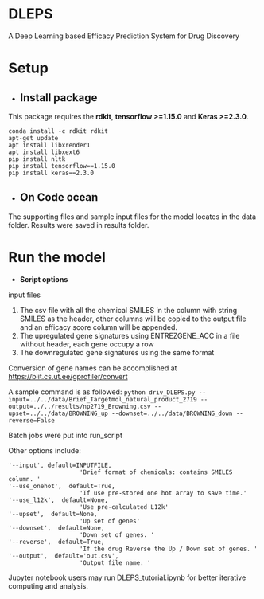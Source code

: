 # DLEPS
A Deep Learning based Efficacy Prediction System for Drug Discovery

# Setup

- ## Install package

This package requires the **rdkit**, **tensorflow >=1.15.0** and **Keras >=2.3.0**.

```
conda install -c rdkit rdkit
apt-get update
apt install libxrender1
apt install libxext6
pip install nltk
pip install tensorflow==1.15.0
pip install keras==2.3.0
```

- ## On Code ocean

The supporting files and sample input files for the model locates in the data folder. Results were saved in results folder.

# Run the model

- **Script options**

input files
1. The csv file with all the chemical SMILES in the column with string SMILES as the header, other columns will be copied to the output file and an efficacy score column will be appended.
2. The upregulated gene signatures using ENTREZGENE_ACC in a file without header, each gene occupy a row
3. The downregulated gene signatures using the same format

Conversion of gene names can be accomplished at https://biit.cs.ut.ee/gprofiler/convert

A sample command is as followed:
```python driv_DLEPS.py --input=../../data/Brief_Targetmol_natural_product_2719 --output=../../results/np2719_Browning.csv --upset=../../data/BROWNING_up --downset=../../data/BROWNING_down --reverse=False```

Batch jobs were put into run_script

Other options include:

    '--input', default=INPUTFILE,
                        'Brief format of chemicals: contains SMILES column. '
    '--use_onehot',  default=True,
                        'If use pre-stored one hot array to save time.'
    '--use_l12k',  default=None,
                        'Use pre-calculated L12k'
    '--upset',  default=None,
                        'Up set of genes'
    '--downset',  default=None,
                        'Down set of genes. '
    '--reverse',  default=True,
                        'If the drug Reverse the Up / Down set of genes. '
    '--output',  default='out.csv',
                        'Output file name. '

Jupyter notebook users may run DLEPS_tutorial.ipynb for better iterative computing and analysis.

